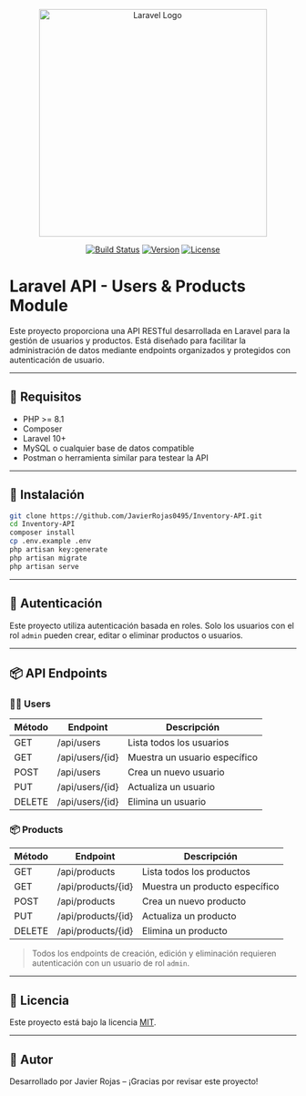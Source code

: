 
<p align="center">
  <img src="https://raw.githubusercontent.com/laravel/art/master/logo-lockup/5%20SVG/2%20CMYK/1%20Full%20Color/laravel-logolockup-cmyk-red.svg" width="400" alt="Laravel Logo">
</p>

<p align="center">
  <a href="#"><img src="https://img.shields.io/badge/build-passing-brightgreen" alt="Build Status"></a>
  <a href="#"><img src="https://img.shields.io/badge/version-1.0.0-blue" alt="Version"></a>
  <a href="#"><img src="https://img.shields.io/badge/license-MIT-lightgrey" alt="License"></a>
</p>

# Laravel API - Users & Products Module

Este proyecto proporciona una API RESTful desarrollada en Laravel para la gestión de usuarios y productos. Está diseñado para facilitar la administración de datos mediante endpoints organizados y protegidos con autenticación de usuario.

---

## 🔧 Requisitos

- PHP >= 8.1
- Composer
- Laravel 10+
- MySQL o cualquier base de datos compatible
- Postman o herramienta similar para testear la API

---

## 🚀 Instalación

```bash
git clone https://github.com/JavierRojas0495/Inventory-API.git
cd Inventory-API
composer install
cp .env.example .env
php artisan key:generate
php artisan migrate
php artisan serve
```

---

## 🔐 Autenticación

Este proyecto utiliza autenticación basada en roles. Solo los usuarios con el rol `admin` pueden crear, editar o eliminar productos o usuarios.

---

## 📦 API Endpoints

### 🧑‍💼 Users

| Método | Endpoint             | Descripción                        |
|--------|----------------------|------------------------------------|
| GET    | /api/users           | Lista todos los usuarios           |
| GET    | /api/users/{id}      | Muestra un usuario específico      |
| POST   | /api/users           | Crea un nuevo usuario              |
| PUT    | /api/users/{id}      | Actualiza un usuario               |
| DELETE | /api/users/{id}      | Elimina un usuario                 |

### 📦 Products

| Método | Endpoint               | Descripción                        |
|--------|------------------------|------------------------------------|
| GET    | /api/products          | Lista todos los productos          |
| GET    | /api/products/{id}     | Muestra un producto específico     |
| POST   | /api/products          | Crea un nuevo producto             |
| PUT    | /api/products/{id}     | Actualiza un producto              |
| DELETE | /api/products/{id}     | Elimina un producto                |

> Todos los endpoints de creación, edición y eliminación requieren autenticación con un usuario de rol `admin`.

---

## 📄 Licencia

Este proyecto está bajo la licencia [MIT](https://opensource.org/licenses/MIT).

---

## 🙌 Autor

Desarrollado por Javier Rojas – ¡Gracias por revisar este proyecto!

